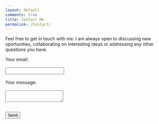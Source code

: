 ```yaml
---
layout: default
comments: true
title: Contact Me
permalink: /Contact/
---
```

Feel free to get in touch with me. I am always open to discussing new oportunities, collaborating on interesting ideas or addressing any other questions you have.

<form
  action="https://formspree.io/maypqlga"
  method="POST"
>
  <label>
    Your email:<br><br>
    <input type="text" name="_replyto"> <br><br>
  </label>
 
  <label>
    Your message: <br><br>
    <textarea name="message" size ="20"></textarea> <br><br>
  </label>

  <!-- your other form fields go here -->

  <button type="submit">Send</button>
</form>
